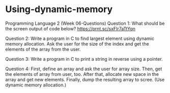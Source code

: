 # Using-dynamic-memory
Programming Language 2 (Week 06-Questions)
Question 1: What should be the screen output of code below?
  https://prnt.sc/sxFIr7aTtYqn

Question 2: Write a program in C to find largest element using dynamic memory allocation. Ask the 
user for the size of the index and get the elements of the array from the user.

Question 3: Write a program in C to print a string in reverse using a pointer.

Question 4: First, define an array and ask the user for array size. Then, get the elements of array from 
user, too. After that, allocate new space in the array and get new elements. Finally, dump the resulting 
array to scree. (Use dynamic memory allocation.)
